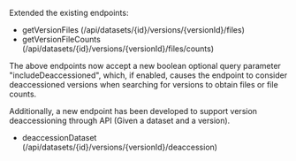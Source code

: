 Extended the existing endpoints:

- getVersionFiles (/api/datasets/{id}/versions/{versionId}/files)
- getVersionFileCounts (/api/datasets/{id}/versions/{versionId}/files/counts)

The above endpoints now accept a new boolean optional query parameter "includeDeaccessioned", which, if enabled, causes the endpoint to consider deaccessioned versions when searching for versions to obtain files or file counts.

Additionally, a new endpoint has been developed to support version deaccessioning through API (Given a dataset and a version).

- deaccessionDataset (/api/datasets/{id}/versions/{versionId}/deaccession)
